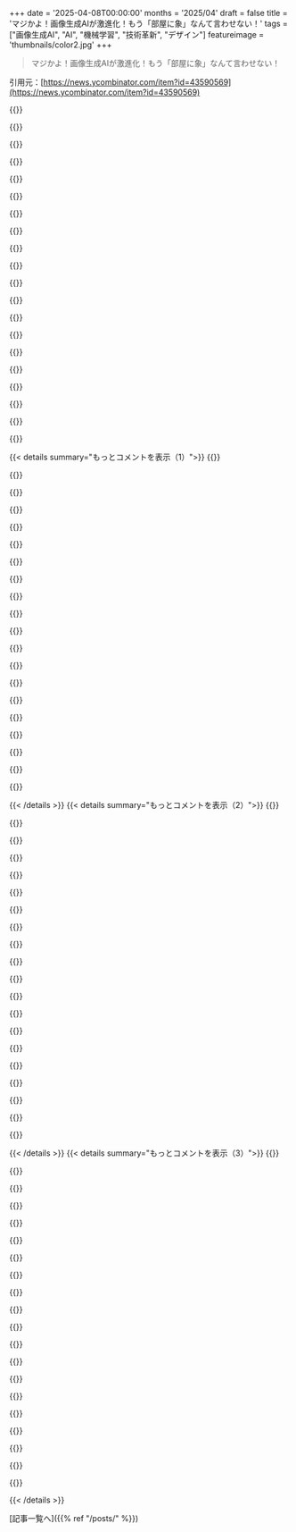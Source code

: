 +++
date = '2025-04-08T00:00:00'
months = '2025/04'
draft = false
title = 'マジかよ！画像生成AIが激進化！もう「部屋に象」なんて言わせない！'
tags = ["画像生成AI", "AI", "機械学習", "技術革新", "デザイン"]
featureimage = 'thumbnails/color2.jpg'
+++

> マジかよ！画像生成AIが激進化！もう「部屋に象」なんて言わせない！

引用元：[https://news.ycombinator.com/item?id=43590569](https://news.ycombinator.com/item?id=43590569)

{{<matomeQuote body="画像生成のビフォーアフターって感じだね。YouTubeの音楽チャンネルの背景とか、AI生成の適当な画像が多いけど、もうすぐなくなるかもね。でも、LLMとかもそうだけど、意外と使わないんだよね。10年前ならめっちゃ興奮してたと思うけど。プログラミングの質問とかは便利だけど、まだ全然使いこなせてない気がする。" userName="x187463" createdAt="2025-04-08T10:07:49" color="">}}

{{<matomeQuote body="LLMで画像生成するのめっちゃ好き。自分はクリエイティブだけど、芸術的なスキルは全然ないから。でも、想像した画像を言葉で説明するだけで、90%くらいの精度で表現できるから、プレゼン資料とか、オンラインのペットプロジェクト（リスをテーマにした算数ゲームとか）にめっちゃ役立ってる。" userName="Gasp0de" createdAt="2025-04-08T15:14:19" color="#ff33a1">}}

{{<matomeQuote body="＞For many, many websites this is going to be good enough.”<br>多くのサイトで十分って言ってるけど、ストックフォトでほとんど解決してた問題じゃん。今の会社のウェブサイトもストックフォトだらけだし。ビジネス用途なら、AI画像生成がなくても、ストックフォトで十分だったと思うよ。「ビジネススーツを着た男が叫びながら人を蹴り飛ばす」みたいな写真ですらあるし。" userName="nitwit005" createdAt="2025-04-08T18:37:40" color="">}}

{{<matomeQuote body="え、どのストックフォトサービスに、高校で算数とか勉強してるリスの写真があるの？ストックフォトで全てが解決するなんてありえないでしょ。選択肢が多すぎて疲れて妥協することもあるけど、満足してるわけじゃないし。GenerativeAIなら、リスに何でもさせられるじゃん。気に入らなければ、説明を調整すればいいし。便利だと思う人がいてもおかしくないよ。" userName="dylan604" createdAt="2025-04-08T22:52:37" color="#785bff">}}

{{<matomeQuote body="Shutterstockでリスが算数してるのを検索してみたよ。こんなのがあったよ。<br>https://www.shutterstock.com/image-vector/pensive-squirrel-d…<br>ニッチな用途だったり、大量のユニークな画像が必要だったりする場合は難しいけど、ほとんどの場合はストックフォトで解決できるって言いたかったんだ。" userName="nitwit005" createdAt="2025-04-08T23:49:42" color="">}}

{{<matomeQuote body="最近の画像生成は、結局のところ画像検索みたいなもんだよね。画像が以前から存在してたかどうかは、ほとんど関係ない。" userName="sroussey" createdAt="2025-04-09T04:50:27" color="">}}

{{<matomeQuote body="AIは色々イマイチな点もあるけど、ストックフォトの代わりには十分なるよね。低品質な画像とかは、AIに置き換わると思う。ウェブサイト制作会社とかは、ちょっと焦ってるんじゃない？3～5個のプロンプトでレストランのウェブサイトが作れるなら、わざわざ人に頼まないでしょ。" userName="schwartzworld" createdAt="2025-04-08T23:15:13" color="#45d325">}}

{{<matomeQuote body="3～5個のプロンプトじゃ、プロのレストランのウェブサイトは作れないよ。大事なのは「プロの」ってとこ。レストランのウェブサイトは、まずお店とか料理のいい写真を撮るところから始まるんだよ。AIは写真撮りに来てくれないでしょ。予約システムとか、コンテンツ管理とか、メニューの更新とか、色々あるし。HTMLのテンプレートは昔からあるけどね。" userName="exodust" createdAt="2025-04-09T07:11:57" color="">}}

{{<matomeQuote body="ほとんどのレストランのウェブサイトには料理の写真なんてないよ。グーグルマップで適当に探して、ストリップモールにあるレストランのウェブサイトを見てみなよ。メニューがちゃんと載ってればラッキーって感じだよ。写真があったとしても、オーナーの子供がスマホで撮ったやつとかでしょ。ちゃんとやってるところもあるけど、ほとんどはそうじゃない。" userName="lupusreal" createdAt="2025-04-09T10:20:58" color="">}}

{{<matomeQuote body="絵心も経験もないのにリスの絵を描くのって、マジ楽しくないよね。音楽制作でミュージシャンに頼んだ時、自分ができないドラムフィルを何回もテイク重ねてエンジニアをうんざりさせるのも同じ。でも、すごいドラマーが自分のイメージを形にしてくれるのを見るのは超楽しい！" userName="williamcotton" createdAt="2025-04-08T18:34:37" color="#ff5733">}}

{{<matomeQuote body="＞自分のイメージがすごいドラマーによって形になるのを見るのがマジで楽しいって言ってるけど、<br>AIがアイデアを次々に出してくれるのも、同じように楽しい？" userName="schwartzworld" createdAt="2025-04-09T00:07:57" color="">}}

{{<matomeQuote body="LLMで絵を作るのがマジで好き。自分はクリエイティブだけど、絵を描くのはマジで苦手。でも今は、想像したイメージを説明するだけで、90%正確な絵が出てくるんだから。<br>何を使ってるか教えてほしいな。会社の内部チャットボットとコード統合で十分だったから、まだ有料プランには入ってないんだよね。無料版も試したけど、満足できるものができる前に使い切っちゃうし。<br>何にお金払ってるの？" userName="munksbeer" createdAt="2025-04-08T16:23:05" color="#45d325">}}

{{<matomeQuote body="子供たちとゲームの絵を作ったんだけど、アイデアから実行までの速さにマジ興奮してたよ！めっちゃ笑って楽しかった！APIの画像生成にお金払えばもっと早くなるのに、って思ったくらい。<br>会社のロゴも作ったし、友達とのゲームのミームも作った。「犬人間とギリシャの巨人が悪魔をボコボコにするカートゥーン」みたいなやつをAIに作らせたら、マジで面白くて最高の絵が出てきたんだよね！<br>2年前はStable Diffusionとかのローカルモデルで3時間かけてたのに、今は数分でいいものができるんだからマジでヤバい。" userName="wincy" createdAt="2025-04-08T16:40:32" color="#38d3d3">}}

{{<matomeQuote body="ありがとう。どのサービス使ってるか教えて！有料サービス試したいから、おすすめを知りたいんだ。" userName="munksbeer" createdAt="2025-04-08T17:36:13" color="">}}

{{<matomeQuote body="MidjourneyとchatGPTを使ったよ。Midjourneyは、いろいろ試して早く結果を見たい時とか、ちょっと変わった絵が欲しい時に良いね。パラメーターで調整しやすいし。<br>chatGPTは、具体的なイメージがある時にマジで優秀。でも遅いし、Midjourneyみたいに4つのバージョンから選んで発展させるんじゃなくて、1つの画像が出てくるのが遅いんだよね。" userName="HelloMcFly" createdAt="2025-04-08T19:14:15" color="#45d325">}}

{{<matomeQuote body="＞4つのバージョンから選んで発展させるってどういうこと？<br>どうやってモデルに4つの違うバージョンを作らせるの？それとも、4つの違うモデルに同じ推論をさせるの？" userName="throwaway2037" createdAt="2025-04-09T07:40:56" color="">}}

{{<matomeQuote body="知るかよ。アルバム10枚作っても3ドルにしかならなかったんだぞ。市場は飽和してて、10人が金持ちになる代わりに、100万人のアーティストが食えないんだよ。昔からずっとそうじゃん？才能があっても埋もれてる人なんていっぱいいる。戦争とか飢饉とか病気でどれだけのWilliam Shakesmanが死んだと思ってんだ？<br>数ヶ月前に南朝鮮のクーデター未遂の曲をAIに作らせてから、もう音楽は作らないって決めたんだ。ニュースになる前に曲が完成したんだぜ？AIにやらせれば同じ結果になるのに、なんで自分の耳を壊して音楽を作る必要があるんだ？誰も気にしないんだから。<br>https://soundcloud.com/djoutcold/coup-detat-symphony-remix<br>これも聞いてくれよな！<br>https://soundcloud.com/djoutcold/i-aint-even-writing-music-a...<br>ロジバン語だから分からんだろうけどな！" userName="genewitch" createdAt="2025-04-08T17:21:15" color="#45d325">}}

{{<matomeQuote body="＞戦争とか飢饉とか病気でどれだけのWilliam Shakesmanが死んだと思ってんだ？<br>（文脈無視してコメント失礼）<br>そんなに多くないかもね？「文化的な注目」って限られてて、トップの席は少ないのかもしれない。いつも有名なアーティストが数人だけ記憶されて、残りは忘れられるってことかも。ワールドカップで優勝するチームはいつも一つだけだし、普遍的な意味で質が高いとは限らないしね。" userName="Garlef" createdAt="2025-04-08T21:51:07" color="">}}

{{<matomeQuote body="この技術がアーティストに悪影響を与えずに使える方法がないってどういうこと？14歳の子たちがコンピューターサイエンスの授業でゲーム作って、AIで仮の画像を作ったら、それはアーティストを傷つけたことになる？先生は生徒全員のゲームにコンテンツを用意するお金ないし、生徒もアーティスト雇えないじゃん？契約もできないかも。未成年だし。この技術があれば、子供たちはもっと自由に創作できるし、創造的なことに興味を持つ人が増えるかもよ？だから、全面的に悪いって言うのは言い過ぎだと思うな。" userName="ldoughty" createdAt="2025-04-08T17:42:19" color="">}}

{{<matomeQuote body="面白い考え方だね。どういう根拠に基づいているの？人が生活のために働く必要がないってこと？つまり、労働じゃなくて遊びってこと？" userName="satvikpendem" createdAt="2025-04-08T18:58:17" color="">}}

{{< details summary="もっとコメントを表示（1）">}}
{{<matomeQuote body="それって自明の理じゃない？人が労働そのものを楽しんでる時（飢えをしのぐためじゃない時）は、趣味って言うでしょ。だから、人が飢える心配をしなくていいって言うのと同じようなことじゃないかな。" userName="fc417fc802" createdAt="2025-04-08T21:05:04" color="">}}

{{<matomeQuote body="常に明白とは限らないよ。特にこのサイトは、VCと関係が深いから、資本蓄積がテーマになりやすいし。" userName="satvikpendem" createdAt="2025-04-08T21:10:46" color="">}}

{{<matomeQuote body="どういうこと？例えば、獣医さんやアーティストが生活のために働くのは労働？それとも趣味？" userName="esafak" createdAt="2025-04-09T04:07:07" color="">}}

{{<matomeQuote body="まだ完全自動化された豪華なゲイ宇宙共産主義の段階じゃないから、労働は必要悪だね。" userName="65839747" createdAt="2025-04-09T00:17:54" color="">}}

{{<matomeQuote body="スマホのGeminiアプリで音声操作できるの、マジ便利じゃん？運転中に音楽代わりに使えると思ったけど、AIと何話せばいいか全然思いつかないんだよね。LMローカルでも動かしてるんだけどさ。" userName="genewitch" createdAt="2025-04-08T17:15:28" color="">}}

{{<matomeQuote body="AIの潜在能力は高いのに、普段使いしてる人が少ないっての、めっちゃ面白い視点だね。新しい技術が社会や経済に浸透するのには時間がかかるってことかな。<br>たとえAIの技術進歩が止まって、2030年のモデルが今と同じでも、人々や企業が新しい技術を使いこなせるようになるまでには、社会や経済の変化が何年も続くと思う。" userName="loudmax" createdAt="2025-04-08T12:39:55" color="#ff5c5c">}}

{{<matomeQuote body="画像生成ってまだ遅いよね。Googleの画像検索みたいに、たくさんの画像を瞬時に生成できたら、もっと楽しく使えるし、練習して使いこなせるようになると思うんだよね。" userName="skybrian" createdAt="2025-04-08T12:57:11" color="">}}

{{<matomeQuote body="＞AI生成の画像って、よく見ると意味不明なものが多いよね。ジャズチャンネルのコーヒーショップとか、メニューの文字がめちゃくちゃだったり、家具が混ざってたりするし。<br>マジそれな。YouTubeでそういう動画ばっかり流れてくる気がするんだけど、俺のアルゴリズムのせいかな？" userName="nyarlathotep_" createdAt="2025-04-08T13:09:40" color="">}}

{{<matomeQuote body="アニメの中割りのAIはどうなってるのかなと思って昨日調べてみたら、去年の時点ではゴミだったらしい。<br>＞https://yosefk.com/blog/the-state-of-ai-for-hand-drawn-anima…<br>もしかしたら、このマルチモーダルってやつで改善されるかも？" userName="card_zero" createdAt="2025-04-08T10:37:40" color="">}}

{{<matomeQuote body="そのブログ記事、1年前のものだよ。それから結構進歩してるよ。<br>https://doubiiu.github.io/projects/ToonCrafter/" userName="GaggiX" createdAt="2025-04-08T11:34:53" color="#45d325">}}

{{<matomeQuote body="マジですごいね。プロのスタジオによるコンテンツ制作が爆発的に増えるだろうね。CGのセルルックレンダラーみたいにさ。俺は今の低予算3Dモデルよりも、手描き＋AI中割りの方が断然好きだな。" userName="kridsdale3" createdAt="2025-04-08T16:56:00" color="#ff5c5c">}}

{{<matomeQuote body="値段の違いを考えたら、プロも使わざるを得なくなるんじゃない？制作コストが下がれば、クオリティが上がるか、コンテンツが増えるかのどっちかになるはずだから、良いことだと思うけどね。" userName="fc417fc802" createdAt="2025-04-08T21:14:41" color="">}}

{{<matomeQuote body="4oの画像処理は、画像生成内で一発で終わるんじゃなくて、エージェント的なシステムによるワークフローなんじゃないかっていう状況証拠があるみたいよ。つまり、ユーザーが「部屋に象がいない画像を作って」って指示したら、LLMがその指示を解釈して、画像生成AIが理解しやすいようにプロンプトを書き換えるってこと。で、LLMが書き換えたプロンプトが画像生成AIに送られる、と。編集も同じで、もっと複雑で、裏でいろんなツールが使われてるっぽい。自分で試してみて。画像を4oに送って編集を繰り返すと、毎回セピアフィルターがかかって、どんどんセピア色になるはず。これは、ワークフローのステップの一つが、複数回の編集を考慮してないから。もし一発で編集できるなら、セピア問題は起こらないはず。" userName="nowittyusername" createdAt="2025-04-08T16:04:38" color="">}}

{{<matomeQuote body="前にマルチモーダルなStable Diffusionチャットエージェントを作ろうとしたことがあるんだけど、YOLOを使って部分マスクを作ったり、dynamic controlnetsを使ったり色々やった結果、そんな単純なエージェントプロセスじゃないと思うな。プロンプトを使って最適なモデルのチェックポイントとかLoRAを選んだり、モデルに合うようにプロンプトを書き換えるのは、もう昔からよくあることだよ。" userName="vunderba" createdAt="2025-04-08T18:07:40" color="#785bff">}}

{{<matomeQuote body="＞Using the prompt to detect and choose the most appropriate model checkpoint and LoRa(s) along with rewriting a prompt to most appropriately suit the chosen model has been pretty bog standard for a long time now.＜br>それ、どこの会社がやってるの？全然聞いたことないんだけど。ほとんどの画像生成サービスは、スタイル（LoRAとかMidjourneyのsrefとか）を視覚的に選ばせて、裏で読み込むようにしてるよね。それはユーザーが明示的にコントロールしてるじゃん。" userName="echelon" createdAt="2025-04-08T22:04:21" color="">}}

{{<matomeQuote body="それ、画像の生成方法とは関係ないよね？OpenAIが言ってるのは、画像は単一のマルチモーダルモデルによって自己回帰的に生成されるってことだけだよ。嘘はついてないと思うけどな。" userName="nialv7" createdAt="2025-04-08T18:05:57" color="">}}

{{<matomeQuote body="自己回帰的に生成されるのと、一発で生成されるのは違うよね。フィードバックループがある可能性はあると思う。個人的には、小さいフィードバックループくらいはあるんじゃないかな。でも、OPが考えてるような複雑なエージェント的なワークフローではないと思う。" userName="pclmulqdq" createdAt="2025-04-08T21:45:35" color="">}}

{{<matomeQuote body="＞This is because in the workflow that is one of the steps that is naively applied without consideration of multi edit possibility. If this was a one shot solution where editing is done within 4o image model by itself, the sepia problem wouldn't be there.＜br>chatgptでそれを見たことないんだけど。毎回同じクエリを少し変えて実行してるんじゃないかな。例えば、「女性の写真を生成して」って言って、その後に「髪をブロンドにして」って言うと、新しい画像は顔の特徴も変わってたりする。" userName="Suppafly" createdAt="2025-04-09T02:52:02" color="">}}

{{<matomeQuote body="プロンプトの調整は、まあ普通だよね。みんなやってる。Grokでは、ダウンロード名に表示されてたよ。画像編集は面白いね。" userName="renewiltord" createdAt="2025-04-08T16:48:09" color="">}}

{{<matomeQuote body="自分が使ってるstable diffusionのソフトは全部、プロンプトの一部をファイル名にしてる。stable diffusionは最初のトークンを重視するから、CLIP/BLIPの仕組みの副作用だと思う。どの会社もstable diffusionとかtransformersのインターフェースを自作してないと思う。Hugging Faceからのコピペでしょ。llama.cppで動くDiffusion Language Modelが早くリリースされないかな。" userName="genewitch" createdAt="2025-04-08T17:12:55" color="">}}


{{< /details >}}
{{< details summary="もっとコメントを表示（2）">}}
{{<matomeQuote body="Auto1111とかがファイル名にプロンプトを使ってるのは、便利だからだよ。CLIPの仕組みとか関係ない。OpenAIみたいな会社が、自前の推論システムとか画像モデルを使ってないなんて思ってるなら、橋を売りつけるよ。" userName="danielbln" createdAt="2025-04-08T17:23:32" color="#45d325">}}

{{<matomeQuote body="あなたの意見より自分の意見の方が大事。CLIP/BLIPについて私が言ったことを誤解してるみたいね。「ファイル名に表示する」ってコメントへの返信だよ。最初のトークンは後のトークンよりも重要視される。だから、正しくプロンプトを書けば、ファイル名は画像の正確な説明になる。特にdanbooruスタイルなら、スペースで区切ってタグとして使える。" userName="genewitch" createdAt="2025-04-08T20:31:17" color="">}}

{{<matomeQuote body="4oの画像操作って一発でやってないんじゃないかって話が出てるけど、マジそれな？　最初っからそう思ってたわ。なんか一枚の絵をポンって作るんじゃなくて、最初に全部が入るキャンバス作って、そこにパーツごとに生成してる感じじゃん？　誰かがワークフローを調整してるんだろうね。使う前から丸わかりだし、証拠とかいらなくね？" userName="diggan" createdAt="2025-04-08T17:37:54" color="#ff5733">}}

{{<matomeQuote body="画像パッチを自己回帰的に生成してる可能性もあるよね。ピラミッド型でさ。最初はめっちゃ低い解像度のバージョン（キャンバスみたいなやつ）作って、それから個別のパッチを作っていくみたいな。VAR [1] に似てるかも。<br>OpenAIが教えてくれるまでわかんないけどね。[1] https://arxiv.org/pdf/2404.02905" userName="andy12_" createdAt="2025-04-09T08:12:32" color="">}}

{{<matomeQuote body="＞これは、マルチ編集の可能性を考慮せずにナイーブに適用されるステップの1つであるワークフローに原因があります。<br>いや、それはないと思うな。encoder/decoderとかモデル自体のバイアスって可能性もあるし。画像生成モデルってそういう挙動を示すこと多いし。それに、セピアフィルターが常に適用されるってのも変じゃん？　ワークフローなら意味なくね？<br>エージェント的なワークフローだけじゃ無理だと思う。エージェント的なワークフローって人間が手動でできることを速くしてるだけじゃん。画像モデルで2年くらい、出力の制御可能性について研究してたけど、普通のdiffusion modelでそんな編集は無理だよ。だから、エージェント的なワークフローは役に立たないと思う。<br>真のマルチモーダルモデルじゃないと無理じゃね？" userName="Voloskaya" createdAt="2025-04-08T17:53:01" color="#785bff">}}

{{<matomeQuote body="わかるー。自分もレイヤー構造になってるんじゃないかって思ってたんだよね。背景がボケてて、手前にシャープなカートゥーンキャラがいるのを見ると、そう思っちゃう。" userName="lawlessone" createdAt="2025-04-08T18:32:59" color="">}}

{{<matomeQuote body="コーヒーテーブルが入れ替わる例を見ると、画像が再処理されるたびに変化してて、前のバージョンを元にどんどん奇妙になっていくんだよね。伝言ゲームみたい。<br>・テーブルの上の変なバスケットの飾りは、最初は大きなチェーンリンク（ビーチの絵に合わせて錨のチェーンかも）が付いてるけど、3回目のバージョンでは革みたいになってて、バスケットと一体化してる。<br>・壁の燭台は、枝の飾りが付いてるけど、細いミニマリストの金色の鹿の頭になって、最終的にはただの枝になる。<br>・背景の小さなテーブルは、3本足のうち1本がなくなって、重力に逆らってる。<br>・窓の緑色のランプは、最初は普通になるけど、最終的にはトピアリーになる。<br>・カーペットの色褪せを少なくすると、テーブルの木材とか、他のものも彩度が上がる。" userName="card_zero" createdAt="2025-04-08T10:22:17" color="#ff5733">}}

{{<matomeQuote body="リクエストごとに新しい画像を生成してるのは明らかだよね。diffusion decoderって人もいるけど、VARの実装の方が可能性高いと思う。<br>https://arxiv.org/abs/2404.02905<br>ターゲット解像度でパッチを予測するんじゃなくて、最初はめっちゃ小さい解像度で始めて、どんどんスケールアップしていくんだよ。これだと、モデルが編集のために画像トークンをコピー＆ペーストすることを学習するのが難しいのかもね。" userName="og_kalu" createdAt="2025-04-08T13:30:56" color="#ff5c5c">}}

{{<matomeQuote body="それにしても、以前のシーンの再現度がマジで上がってる！　さっき、ネバダのハイウェイでバイカー仲間とセルフィーしてるクオッカとハイラックスの写真を頼んだら、ちゃんとできたんだよ。で、今度は同じ写真で夕方の光を入れてって頼んだら、数ヶ月前なら絶対に無理だったのに、前のコンテキストをちゃんと理解してて、マジすごい。<br>あと、フライングスクイレルが蝶の羽が生えたリスじゃないってことも理解してる！" userName="flkiwi" createdAt="2025-04-08T13:40:40" color="#ff5c5c">}}

{{<matomeQuote body="わかる。4oが他のモデルにプロンプトを送ってるんじゃなくて、4o自身が画像を生成してるってことだよね。モデル内の生成メカニズムについて推測してるんだ。" userName="og_kalu" createdAt="2025-04-08T13:47:24" color="">}}

{{<matomeQuote body="いやいや、反論してるわけじゃないよ。同じ画像を編集してるんじゃなくて、毎回ゼロから描き直してるけど、前の画像のコンテキストを理解して、それを調整してるってのがすごいって言いたかったんだ。完全に同じにはならないけどね。" userName="flkiwi" createdAt="2025-04-08T13:52:40" color="">}}

{{<matomeQuote body="今のGPT 4o画像生成の最大の欠点は、画像の一部だけを編集できないことだよね。毎回、元の画像をトークン化して、プロンプトに従って変換して、最終結果を出力してるんだと思う。ちょっとした編集をしたいだけなのに、画像全体が変わっちゃうから困る。" userName="M4v3R" createdAt="2025-04-08T11:27:40" color="#45d325">}}

{{<matomeQuote body="選択ツールで修正範囲を限定できると思ったけど、試したら選択範囲外も変わっちゃうんだね。知らなかった。例えば、テープのリールとかも違うし。→ https://chatgpt.com/share/67f53965-9480-800a-a166-a6c1faa87c...  https://help.openai.com/en/articles/9055440-editing-your-ima..." userName="atommclain" createdAt="2025-04-08T14:59:38" color="">}}

{{<matomeQuote body="マジで選択ブラシって何なんだろう？LLMへのヒントみたいなもん？" userName="qingcharles" createdAt="2025-04-08T16:54:22" color="">}}

{{<matomeQuote body="手動で合成するってことじゃね？それでもinpaintingのパイプラインとか組むより全然マシ。" userName="danielbln" createdAt="2025-04-08T12:20:16" color="#ff5c5c">}}

{{<matomeQuote body="手動合成ってinpaintingより簡単なの？（しかも良い結果になるの？）簡単な例なら良いけど、3Dが絡むとズレそうじゃない？" userName="wavemode" createdAt="2025-04-08T14:20:33" color="">}}

{{<matomeQuote body="100％。Multimodal imagesは(今は)ComfyUIとかinpaintingより上だよ。画像生成のステップアップって感じ。オープンソースモデルが出てほしいな。DallEとかのオープンソース実装が出たら、コミュニティが色々拡張して、SaaSモデルより良い結果になるはず。" userName="echelon" createdAt="2025-04-08T13:37:10" color="#ff5733">}}

{{<matomeQuote body="GPT 4oとpixlrの組み合わせがマジおすすめ。4oで生成して、pixlrのAIツールで編集。特に削除はpixlrがマジで早くて信頼できる。" userName="iandanforth" createdAt="2025-04-09T02:00:51" color="#ff5733">}}

{{<matomeQuote body="っていうか、ほぼ全部ちょっとずつ変わってるね。椅子の数とか形、枕の模様、カーテンの模様、窓の外の景色、テーブルの木の部分、カーペットの模様とか…。青いソファはほぼ変わらないけど、ちょっとディテールがなくなる…。" userName="rob74" createdAt="2025-04-08T11:27:28" color="#ff33a1">}}

{{<matomeQuote body="最初は静物画っぽいのに、だんだん印象派っぽくなって、最後はただのシミみたいになるね。ガラステーブルの反射とか透明感もおかしくなるし。ずっと同じ画像を修正してたら、Deep Dreamみたいになりそう。<br>暖炉が小さな階段みたいになってるし。:)" userName="card_zero" createdAt="2025-04-08T10:44:30" color="">}}


{{< /details >}}
{{< details summary="もっとコメントを表示（3）">}}
{{<matomeQuote body="ほとんどの人が、この手の画像が使われる場面じゃ、そんな細かいこと気にしないんじゃない？" userName="empath75" createdAt="2025-04-08T14:46:36" color="">}}

{{<matomeQuote body="他のアーティストが苦労して作り上げたスタイルをAIで再現するのはアリなの？ 出来上がったアートの所有権は誰にあるの？ 誰がそれで儲けるの？ AIの学習データに使われてるアーティストは？ 著作権のある作品を学習に使うのは法的に、倫理的にどうなの？ こういう疑問は前々からあったけど、ますます重要になってきてるよね。<br>結論には反対だな。この議論は2、3年前に終わってて、アーティストの作品が無断で使われるのはフェアじゃないって結論になったはず。テック企業が儲けすぎてるから、変えられないってことだよね。" userName="probably_wrong" createdAt="2025-04-08T10:39:34" color="#45d325">}}

{{<matomeQuote body="みんながそう思ってるわけじゃないと思うよ。著作権は広がりすぎてるって思ってる人も多いし（俺もそう）、AIはアートを広めるための進歩だと思ってる人もいる（今はクソだけど、デジカメも昔はクソだったじゃん）。<br>例えば、Studio Ghibliのスタイルがネットに広まったからって損したわけじゃないでしょ。俺はその後Ghibliの映画見たし、他の人もそうだと思うよ。収入は上がってるんじゃない？<br>“どうやってアートで稼ぐか”はまだ社会の課題だけど、AIの制限をなくしたからってアーティストの仕事が減るとは思わないな。" userName="Taek" createdAt="2025-04-08T11:43:10" color="">}}

{{<matomeQuote body="もっと言えば、著作権とか知的財産権って、金持ち（法的に権利を行使できる人）が得するだけの法律上のフィクションだと思う。小さいアーティストはアートを作ることでお金をもらうけど、企業は独占することで利益を得る。" userName="kelseyfrog" createdAt="2025-04-08T16:00:31" color="#ff33a1">}}

{{<matomeQuote body="そうじゃなかったら、小さいアーティストはお金をもらえなくて、企業は非独占から利益を得ることになるよね。" userName="jayd16" createdAt="2025-04-09T05:12:06" color="">}}

{{<matomeQuote body="＞Studio Ghibliのスタイルがネットに広まったからって損したわけじゃないでしょ。俺はその後Ghibliの映画見たし、他の人もそうだと思うよ。収入は上がってるんじゃない？<br>それって「お金は払えないけど、露出の機会になるから！」って言い訳と変わらない気がする。" userName="thwarted" createdAt="2025-04-08T17:05:07" color="">}}

{{<matomeQuote body="露出には価値があるよ！ アーティストに露出で支払おうとするのがネタにされるのは、露出する相手が100人で、そのうち99人がターゲット顧客じゃないみたいな場合だからね。<br>Studio Ghibliは数百万（もしかしたら数億）人に露出したし、そのうち5%以上は潜在顧客だったはず。<br>だから、露出に見合う価値があるなら、露出で支払うのはアリだよ。でも、露出で支払おうとする人のほとんどは、露出の価値を100倍以上に過大評価してるんだよね。" userName="Taek" createdAt="2025-04-08T17:52:21" color="#ff5733">}}

{{<matomeQuote body="＞Studio Ghibliのスタイルがネットに広まったからって損したわけじゃないでしょ。<br>Studio Ghibliは単なるスタイル以上のものがあるんじゃない？ みんなスタイルだけを見て作品を見てるわけじゃないと思うよ。<br>偽物の服とか時計とかアクセサリーを嫌う人が多いのは、スタイルだけじゃないからだよね。" userName="DeathArrow" createdAt="2025-04-08T12:00:58" color="">}}

{{<matomeQuote body="＞偽物の服とか時計とかアクセサリーを嫌う人が多い<br>そうかな？ 多くの人は“本物”を買ったと思ったら偽物だったってパターンが嫌なだけで、高品質な偽物か、めっちゃ安い偽物なら気にしない人も多いと思うよ。" userName="pixl97" createdAt="2025-04-08T21:41:56" color="">}}

{{<matomeQuote body="ほとんどのアーティストがこの技術を悪だって言ってるよ。少なくとも、この企業によるクリエイティブコミュニティへの虐待の被害者たちは、悪いって思ってるみたい。<br>＞AIの制限をなくしたからってアーティストの仕事が減るとは思わないな。<br>そう思ってるのは勝手だけど、実際には仕事が減ってるって言ってるアーティストが多いよ。景気が悪いせいかもしれないけど、この技術が仕事を奪ってるって信じざるを得ない。" userName="__loam" createdAt="2025-04-08T17:15:12" color="#45d325">}}

{{<matomeQuote body="マジレスすると、最近アーティストが仕事減ってるって言ってるらしいよ。<br>マジ？それは社会全体として、もっと安くアートを楽しめるってことじゃん。アーティストの欲に付き合うのはもう飽きたわ。" userName="Ray20" createdAt="2025-04-09T03:11:15" color="">}}

{{<matomeQuote body="AIのおかげでアートは増えるかもしれないけど、人間が作るアートは減るだろうね。" userName="mitthrowaway2" createdAt="2025-04-09T04:58:49" color="">}}

{{<matomeQuote body="Studio Ghibliはまだ影響ないかもしれないけど、それはまだ技術が追いついてないだけじゃん？誰かがプロンプトだけでGhibliっぽい映画作れるようになったらどうなるの？Ghibliはもう十分稼いだんだから、それでいいってこと？<br>そんな簡単に機械にコピーされちゃうなら、誰があんな投資する気になるの？アートの進化はどこから来るの？AIで凄いもの作っても、すぐにコピーされるのが当たり前になったら、誰も投資しなくなるよ。<br>法律はさておき、どんな世界に住みたいか考えるべきだよ。SNSが世界をどう変えたか、もう見てるじゃん。これからどうなると思う？" userName="mrdependable" createdAt="2025-04-08T22:57:03" color="#38d3d3">}}

{{<matomeQuote body="＞誰かがプロンプトだけでGhibliっぽい映画作れるようになったらどうなるの？”<br>別に何も起きないんじゃない？誰かがGhibliのスタイル（ただし、Ghibliのキャラとかブランドは含まない。つまり著作権とか商標に引っかからないもの）で映画を作ったとしても、何も変わらないでしょ。<br>だって、絵柄って著作権ないじゃん？" userName="drdaeman" createdAt="2025-04-09T01:24:06" color="">}}

{{<matomeQuote body="話が全然わかってないね。プロンプトだけで映画作れるなら、誰がGhibliみたいな映画にお金出すの？みんな過去の作品をパクるだけになって、何も新しいものが生まれなくなるよ。" userName="mrdependable" createdAt="2025-04-09T01:53:56" color="#45d325">}}

{{<matomeQuote body="何千万ドルもかかってた映画とかアート作品が、たった数十ドルで作れるようになるのが、なんで悪いことなの？<br>もっと野心的なアートが生まれるってことじゃん。Ghibliはもう成功したんだから、次の世代の番だよ。" userName="Taek" createdAt="2025-04-09T11:17:24" color="">}}

{{<matomeQuote body="＞何千万ドルもかかってた映画とかアート作品が、たった数十ドルで作れるようになるのが、なんで悪いことなの？”<br>オリジナルな絵柄が生まれなくなるからだよ。全部既存のスタイルのコピペになるんだよ、ずっと。" userName="otabdeveloper4" createdAt="2025-04-09T14:53:51" color="#ff5c5c">}}

{{<matomeQuote body="Studio Ghibliみたいな会社はAIのせいで困ってないよ。困ってるのは、フリーランスの小さなアーティストだよ。" userName="wavemode" createdAt="2025-04-08T14:24:58" color="">}}

{{<matomeQuote body="Studio Ghibliも影響を受けると思うよ。昔は「Ghibliっぽい絵柄」ってだけで歓迎されたけど、これからは安っぽい作品の代名詞になるかもしれない。（まるで、ソープオペラっぽい映像が低品質の証拠になるみたいにね。）" userName="masswerk" createdAt="2025-04-08T15:24:01" color="">}}

{{<matomeQuote body="そんなことないと思うよ。「どの映画がパクり元？」　「あ、どれでもない？」　「OK」　みたいな検索は簡単じゃん。" userName="butlike" createdAt="2025-04-08T16:26:18" color="">}}


{{< /details >}}


[記事一覧へ]({{% ref "/posts/" %}})
